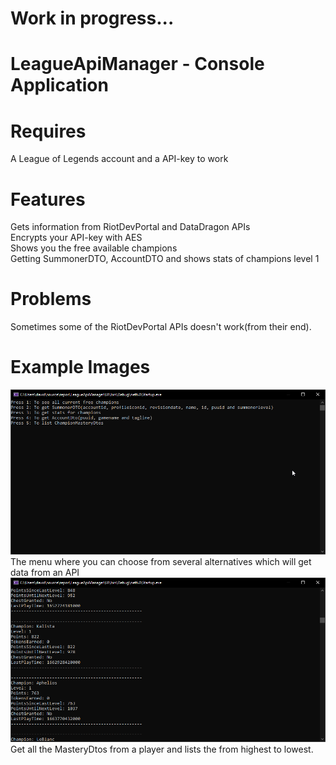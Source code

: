 # Work in progress...

# LeagueApiManager - Console Application

# Requires
A League of Legends account and a API-key to work

# Features
Gets information from RiotDevPortal and DataDragon APIs<br/>
Encrypts your API-key with AES<br/>
Shows you the free available champions<br/>
Getting SummonerDTO, AccountDTO and shows stats of champions level 1

# Problems
Sometimes some of the RiotDevPortal APIs doesn't work(from their end).

# Example Images

<img src="https://github.com/lindgrenkamali/LeagueApiManager/blob/master/README-IMAGES/Menu.PNG?raw=true" />
The menu where you can choose from several alternatives which will get data from an API

<img src="https://github.com/lindgrenkamali/LeagueApiManager/blob/master/README-IMAGES/Masterydtos.png?raw=true" />
Get all the MasteryDtos from a player and lists the from highest to lowest.
